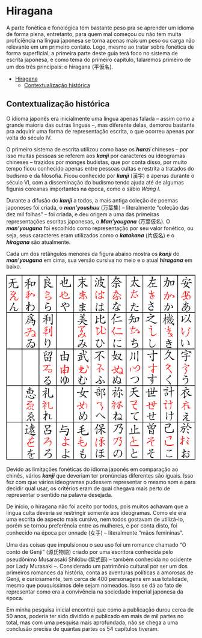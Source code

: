 # Hiragana

A parte fonética e fonológica tem bastante peso pra se aprender um idioma de forma  plena, entretanto, para quem mal começou ou não tem muita proficiência na língua japonesa se torna apenas mais um peso ou carga não relevante em um primeiro contato. Logo, mesmo ao tratar sobre fonética de forma superficial, a primeira parte deste guia terá foco no sistema de escrita japonesa, e como tema do primeiro capítulo, falaremos primeiro de um dos três principais: o hiragana (平仮名).

- [Hiragana](#hiragana)
	- [Contextualização histórica](#contextualização-histórica)

## Contextualização histórica

O idioma japonês era inicialmente uma língua apenas falada – assim como a grande maioria das outras línguas –, mas diferente delas, demorou bastante pra adquirir uma forma de representação escrita, o que ocorreu apenas por volta do século IV.

O primeiro sistema de escrita utilizou como base os ***hanzi*** chineses – por isso muitas pessoas se referem aos ***kanji*** por caracteres ou ideogramas chineses – trazidos por monges budistas, que por conta disso, por muito tempo ficou conhecido apenas entre pessoas cultas e restrita a tratados do budismo e da filosofia. Ficou conhecido por ***kanji*** (漢字) e apenas durante o século VI, com a disseminação do budismo tendo ajuda até de algumas figuras coreanas importantes na época, como o sábio *Wang I*.

Durante a difusão do ***kanji*** a todos, a mais antiga coleção de poemas japoneses foi criada, o ***man’youshuu*** (万葉集) – literalmente “coleção das dez mil folhas” – foi criada, e deu origem a uma das primeiras representações escritas japonesas, o ***Man’yougana*** (万葉仮名). O ***man’yougana*** foi escolhido como representação por seu valor fonético, ou seja, seus caracteres eram utilizados como o ***katakana*** (片仮名) e o ***hiragana*** são atualmente.

Cada um dos retângulos menores da figura abaixo mostra os ***kanji*** do ***man’yougana*** em cima, sua versão cursiva no meio e o atual ***hiragana*** em baixo.

![](images/01/01-Hiragana_origin.jpg)

Devido as limitações fonéticas do idioma japonês em comparação ao chinês, vários ***kanji*** que deveriam ter pronúncias diferentes são iguais. Isso fez com que vários ideogramas pudessem representar o mesmo som e para decidir qual usar, os critérios eram de qual chegava mais perto de representar o sentido na palavra desejada.

De início, o hiragana não foi aceito por todos, pois muitos achavam que a língua culta deveria se restringir somente aos ideogramas. Como ele era uma escrita de aspecto mais cursivo, nem todos gostavam de utilizá-lo, porém se tornou preferência entre as mulheres, e por conta disto, foi conhecido na época por onnade (女手) – literalmente “mãos femininas”.

Uma das coisas que impulsionou o seu uso foi um romance chamado “O conto de Genji” (源氏物語) criado por uma escritora conhecida pelo pseudônimo Musarasaki Shikibu (紫式部) – também conhecida no ocidente por Lady Murasaki –. Considerado um patrimônio cultural por ser um dos primeiros romances da história, conta as aventuras políticas a amorosas de Genji, e curiosamente, tem cerca de 400 personagens em sua totalidade, mesmo que pouquíssimos dele sejam nomeados. Isso se dá ao fato de representar como era a convivência na sociedade imperial japonesa da época.

Em minha pesquisa inicial encontrei que como a publicação durou cerca de 50 anos, poderia ter sido dividido e publicado em mais de mil partes no total, mas com uma pesquisa mais aprofundada, não se chega a uma conclusão precisa de quantas partes os 54 capítulos tiveram.